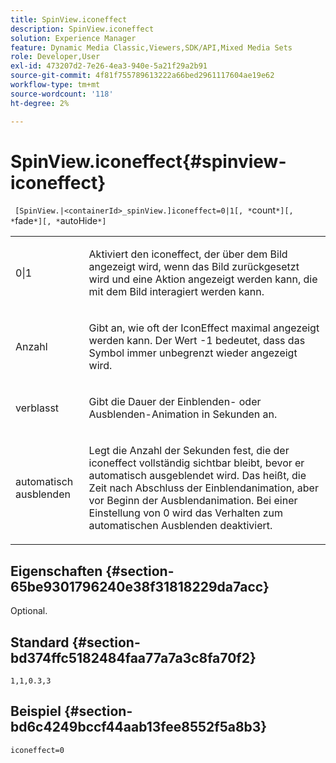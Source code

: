 ```yaml
---
title: SpinView.iconeffect
description: SpinView.iconeffect
solution: Experience Manager
feature: Dynamic Media Classic,Viewers,SDK/API,Mixed Media Sets
role: Developer,User
exl-id: 473207d2-7e26-4ea3-940e-5a21f29a2b91
source-git-commit: 4f81f755789613222a66bed2961117604ae19e62
workflow-type: tm+mt
source-wordcount: '118'
ht-degree: 2%

---
```


# SpinView.iconeffect{#spinview-iconeffect}

` [SpinView.|<containerId>_spinView.]iconeffect=0|1[, *`count`*][, *`fade`*][, *`autoHide`*]`

<table id="table_DF2137DF9C7441B381D2B03CEE4B880A"> 
 <tbody> 
  <tr> 
   <td colname="col1"> <p> <span class="codeph"> 0|1</span> </p> </td> 
   <td colname="col2"> <p> Aktiviert den <span class="codeph"> iconeffect</span>, der über dem Bild angezeigt wird, wenn das Bild zurückgesetzt wird und eine Aktion angezeigt werden kann, die mit dem Bild interagiert werden kann. </p> </td> 
  </tr> 
  <tr> 
   <td colname="col1"> <p> <span class="codeph"><span class="varname"> Anzahl</span></span> </p> </td> 
   <td colname="col2"> <p> Gibt an, wie oft der <span class="codeph"> IconEffect</span> maximal angezeigt werden kann. Der Wert <span class="codeph"> -1</span> bedeutet, dass das Symbol immer unbegrenzt wieder angezeigt wird. </p> </td> 
  </tr> 
  <tr> 
   <td colname="col1"> <p><span class="codeph"><span class="varname"> verblasst</span></span> </p> </td> 
   <td colname="col2"> <p>Gibt die Dauer der Einblenden- oder Ausblenden-Animation in Sekunden an. </p> </td> 
  </tr> 
  <tr> 
   <td colname="col1"> <p><span class="codeph"><span class="varname"> automatisch ausblenden</span></span> </p> </td> 
   <td colname="col2"> <p>Legt die Anzahl der Sekunden fest, die der <span class="codeph"> iconeffect</span> vollständig sichtbar bleibt, bevor er automatisch ausgeblendet wird. Das heißt, die Zeit nach Abschluss der Einblendanimation, aber vor Beginn der Ausblendanimation. Bei einer Einstellung von <span class="codeph"> 0</span> wird das Verhalten zum automatischen Ausblenden deaktiviert. </p> </td> 
  </tr> 
 </tbody> 
</table>

## Eigenschaften {#section-65be9301796240e38f31818229da7acc}

Optional.

## Standard {#section-bd374ffc5182484faa77a7a3c8fa70f2}

`1,1,0.3,3`

## Beispiel {#section-bd6c4249bccf44aab13fee8552f5a8b3}

`iconeffect=0`
